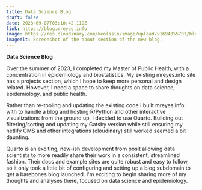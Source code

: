```yaml
---
title: Data Science Blog
draft: false
date: 2023-09-07T03:10:42.119Z
link: https://blog.mreyes.info
image: https://res.cloudinary.com/keolasin/image/upload/v1694055707/blog_screenshot.png
imageAlt: Screenshot of the about section of the new blog.
---
```

**Data Science Blog**

Over the summer of 2023, I completed my Master of Public Health, with a concentration in epidemiology and biostatistics. My existing mreyes.info site has a projects section, which I hope to keep more personal and design related. However, I need a space to share thoughts on data science, epidemiology, and public health. 

Rather than re-tooling and updating the existing code I built mreyes.info with to handle a blog and hosting R/Python and other interactive visualizations from the ground up, I decided to use Quarto. Building out filtering/sorting and updating my Gatsby version while still ensuring my netlify CMS and other integrations (cloudinary) still worked seemed a bit daunting. 

Quarto is an exciting, new-ish development from posit allowing data scientists to more readily share their work in a consistent, streamlined fashion. Their docs and example sites are quite robust and easy to follow, so it only took a little bit of configuring and setting up a blog subdomain to get a barebones blog launched. I'm exciting to begin sharing more of my thoughts and analyses there, focused on data science and epidemiology.